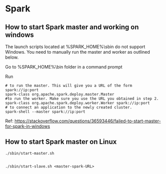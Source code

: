 # Spark


## How to start Spark master and working on windows


The launch scripts located at %SPARK_HOME%\sbin do not support Windows. You need to manually run the master and worker as outlined below.

Go to %SPARK_HOME%\bin folder in a command prompt


Run
```
# to run the master. This will give you a URL of the form spark://ip:port
spark-class org.apache.spark.deploy.master.Master
#to run the worker. Make sure you use the URL you obtained in step 2.
spark-class org.apache.spark.deploy.worker.Worker spark://ip:port
# to connect an application to the newly created cluster.
spark-shell --master spark://ip:port
```

Ref: https://stackoverflow.com/questions/36593446/failed-to-start-master-for-spark-in-windows

## How to start Spark master on Linux

    ./sbin/start-master.sh


    ./sbin/start-slave.sh <master-spark-URL>
